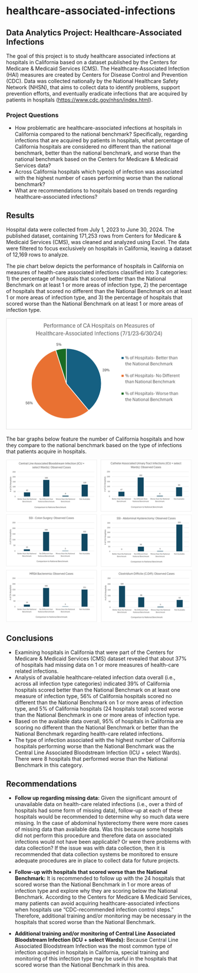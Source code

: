 # healthcare-associated-infections


## Data Analytics Project: Healthcare-Associated Infections
The goal of this project is to study healthcare associated infections at hospitals in California based on a dataset published by the Centers for Medicare & Medicaid Services (CMS). 
The Healthcare-Associated Infection (HAI) measures are created by Centers for Disease Control and Prevention (CDC). Data was collected nationally by the National Healthcare Safety Network (NHSN), that aims to collect data to identify problems, support prevention efforts, and eventually eradicate infections that are acquired by patients in hospitals (https://www.cdc.gov/nhsn/index.html).  

### Project Questions
*	How problematic are healthcare-associated infections at hospitals in California compared to the national benchmark? 
	Specifically, regarding infections that are acquired by patients in hospitals, what percentage of California hospitals are considered no different than the national benchmark, better than the national benchmark, and worse than the national benchmark based on the Centers for Medicare & Medicaid Services data?
*	Across California hospitals which type(s) of infection was associated with the highest number of cases performing worse than the national benchmark?
*	What are recommendations to hospitals based on trends regarding healthcare-associated infections?

## Results
Hospital data were collected from July 1, 2023 to June 30, 2024. The published dataset, containing 171,253 rows from Centers for Medicare & Medicaid Services (CMS), was cleaned and analyzed using Excel. The data were filtered to focus exclusively on hospitals in California, leaving a dataset of 12,169 rows to analyze.
 
The pie chart below depicts the performance of hospitals in California on measures of health-care associated infections classified into 3 categories: 1) the percentage of hospitals that scored better than the National Benchmark on at least 1 or more areas of infection type, 2) the percentage of hospitals that scored no different than the National Benchmark on at least 1 or more areas of infection type, and 3) the percentage of hospitals that scored worse than the National Benchmark on at least 1 or more areas of infection type.



<div align = "center"> 
	<img src = "images/Pie_Chart_2.png" width = 600> 
</div>

The bar graphs below feature the number of California hospitals and how they compare to the national benchmark based on the type of infections that patients acquire in hospitals. 

 
<img src = "images/Bar_charts_combined.png"> 
 

 

 

 

 

## Conclusions
*	Examining hospitals in California that were part of the Centers for Medicare & Medicaid Services (CMS) dataset revealed that about 37% of hospitals had missing data on 1 or more measures of health-care related infections. 
*	Analysis of available healthcare-related infection data overall (i.e., across all infection type categories) indicated 39% of California hospitals scored better than the National Benchmark on at least one measure of infection type, 56% of California hospitals scored no different than the National Benchmark on 1 or more areas of infection type, and 5% of California hospitals (24 hospitals total) scored worse than the National Benchmark in one or more areas of infection type. 
*	Based on the available data overall, 95% of hospitals in California are scoring no different than the National Benchmark or better than the National Benchmark regarding health-care related infections.
*	The type of infection associated with the highest number of California hospitals performing worse than the National Benchmark was the Central Line Associated Bloodstream Infection (ICU + select Wards). There were 8 hospitals that performed worse than the National Benchmark in this category.

## Recommendations
*	__Follow up regarding missing data:__ 
Given the significant amount of unavailable data on health-care related infections (i.e., over a third of hospitals had some form of missing data), follow-up at each of these hospitals would be recommended to determine why so much data were missing. In the case of abdominal hysterectomy there were more cases of missing data than available data. Was this because some hospitals did not perform this procedure and therefore data on associated infections would not have been applicable? Or were there problems with data collection? If the issue was with data collection, then it is recommended that data collection systems be monitored to ensure adequate procedures are in place to collect data for future projects.

*	__Follow-up with hospitals that scored worse than the National Benchmark:__ 
It is recommended to follow up with the 24 hospitals that scored worse than the National Benchmark in 1 or more areas of infection type and explore why they are scoring below the National Benchmark. According to the Centers for Medicare & Medicaid Services, many patients can avoid acquiring healthcare-associated infections when hospitals use “CDC-recommended infection control steps.” Therefore, additional training and/or monitoring may be necessary in the hospitals that scored worse than the National Benchmark. 

*	__Additional training and/or monitoring of Central Line Associated Bloodstream Infection (ICU + select Wards):__ 
Because Central Line Associated Bloodstream Infection was the most common type of infection acquired in hospitals in California, special training and monitoring of this infection type may be useful in the hospitals that scored worse than the National Benchmark in this area. 
